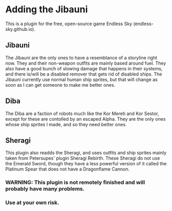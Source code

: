 # Adding the Jibauni

This is a plugin for the free, open-source game Endless Sky (endless-sky.github.io). 

## Jibauni

The Jibauni are the only ones to have a resemblance of a storyline right now. They and their non-weapon outfits are mainly based around fuel. They also have a good bunch of slowing damage that happens in their systems, and there is/will be a disabled remover that gets rid of disabled ships. 
The Jibauni currently use normal human ship sprites, but that will change as soon as I can get someone to make me better ones. 

## Diba

The Diba are a faction of robots much like the Kor Mereti and Kor Sestor, except for these are contolled by an escaped Alpha. 
They are the only ones whose ship sprites I made, and so they need better ones. 

## Sheragi

This plugin also readds the Sheragi, and uses outfits and ship sprites mainly taken from Petersupes' plugin Sheragi Rebirth. These Sheragi do not use the Emerald Sword, though they have a less powerful version of it called the Platinum Spear that does not have a Dragonflame Cannon. 

### WARNING: This plugin is not remotely finished and will probably have many problems. 
### Use at your own risk. 
